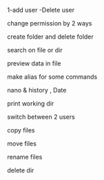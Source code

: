 1-add user
-Delete user
 
change permission by 2 ways 
 
create folder and delete folder 
 
search on file or dir 
 
 
preview data in file 
 
make alias for some commands 
 
nano & history , Date 
 
print working dir
 
switch between 2 users 
 
copy files 
 
move files 
 
rename files 
 
delete dir

